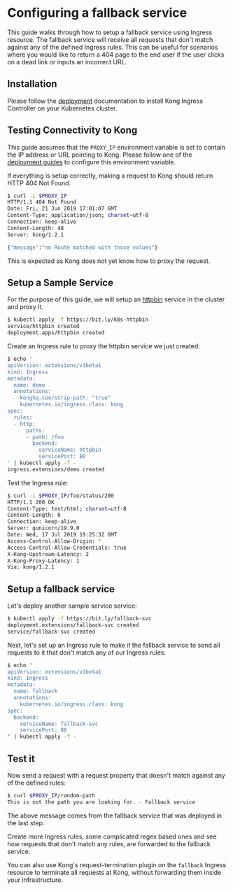# Configuring a fallback service

This guide walks through how to setup a fallback service using Ingress
resource. The fallback service will receive all requests that don't
match against any of the defined Ingress rules.
This can be useful for scenarios where you would like to return a 404 page
to the end user if the user clicks on a dead link or inputs an incorrect URL.

## Installation

Please follow the [deployment](../deployment) documentation to install
Kong Ingress Controller on your Kubernetes cluster.

## Testing Connectivity to Kong

This guide assumes that the `PROXY_IP` environment variable is
set to contain the IP address or URL pointing to Kong.
Please follow one of the
[deployment guides](../deployment) to configure this environment variable.

If everything is setup correctly, making a request to Kong should return
HTTP 404 Not Found.

```bash
$ curl -i $PROXY_IP
HTTP/1.1 404 Not Found
Date: Fri, 21 Jun 2019 17:01:07 GMT
Content-Type: application/json; charset=utf-8
Connection: keep-alive
Content-Length: 48
Server: kong/1.2.1

{"message":"no Route matched with those values"}
```

This is expected as Kong does not yet know how to proxy the request.

## Setup a Sample Service

For the purpose of this guide, we will setup an [httpbin](https://httpbin.org)
service in the cluster and proxy it.

```bash
$ kubectl apply -f https://bit.ly/k8s-httpbin
service/httpbin created
deployment.apps/httpbin created
```

Create an Ingress rule to proxy the httpbin service we just created:

```bash
$ echo '
apiVersion: extensions/v1beta1
kind: Ingress
metadata:
  name: demo
  annotations:
    konghq.com/strip-path: "true"
    kubernetes.io/ingress.class: kong
spec:
  rules:
  - http:
      paths:
      - path: /foo
        backend:
          serviceName: httpbin
          servicePort: 80
' | kubectl apply -f -
ingress.extensions/demo created
```

Test the Ingress rule:

```bash
$ curl -i $PROXY_IP/foo/status/200
HTTP/1.1 200 OK
Content-Type: text/html; charset=utf-8
Content-Length: 0
Connection: keep-alive
Server: gunicorn/19.9.0
Date: Wed, 17 Jul 2019 19:25:32 GMT
Access-Control-Allow-Origin: *
Access-Control-Allow-Credentials: true
X-Kong-Upstream-Latency: 2
X-Kong-Proxy-Latency: 1
Via: kong/1.2.1
```

## Setup a fallback service

Let's deploy another sample service service:

```bash
$ kubectl apply -f https://bit.ly/fallback-svc
deployment.extensions/fallback-svc created
service/fallback-svc created
```

Next, let's set up an Ingress rule to make it the fallback service
to send all requests to it that don't match any of our Ingress rules:

```bash
$ echo "
apiVersion: extensions/v1beta1
kind: Ingress
metadata:
  name: fallback
  annotations:
    kubernetes.io/ingress.class: kong
spec:
  backend:
    serviceName: fallback-svc
    servicePort: 80
" | kubectl apply -f -
```

## Test it

Now send a request with a request property that doesn't match against
any of the defined rules:

```bash
$ curl $PROXY_IP/random-path
This is not the path you are looking for. - Fallback service
```

The above message comes from the fallback service that was deployed in the
last step.

Create more Ingress rules, some complicated regex based ones and
see how requests that don't match any rules, are forwarded to the
fallback service.

You can also use Kong's request-termination plugin on the `fallback`
Ingress resource to terminate all requests at Kong, without
forwarding them inside your infrastructure.
